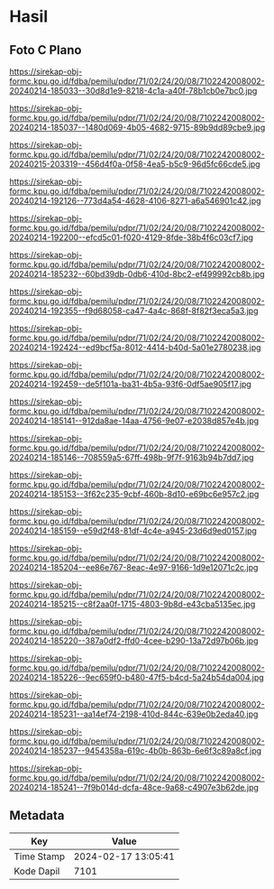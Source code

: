 # Hasil

## Foto C Plano

https://sirekap-obj-formc.kpu.go.id/fdba/pemilu/pdpr/71/02/24/20/08/7102242008002-20240214-185033--30d8d1e9-8218-4c1a-a40f-78b1cb0e7bc0.jpg

https://sirekap-obj-formc.kpu.go.id/fdba/pemilu/pdpr/71/02/24/20/08/7102242008002-20240214-185037--1480d069-4b05-4682-9715-89b9dd89cbe9.jpg

https://sirekap-obj-formc.kpu.go.id/fdba/pemilu/pdpr/71/02/24/20/08/7102242008002-20240215-203319--456d4f0a-0f58-4ea5-b5c9-96d5fc66cde5.jpg

https://sirekap-obj-formc.kpu.go.id/fdba/pemilu/pdpr/71/02/24/20/08/7102242008002-20240214-192126--773d4a54-4628-4106-8271-a6a546901c42.jpg

https://sirekap-obj-formc.kpu.go.id/fdba/pemilu/pdpr/71/02/24/20/08/7102242008002-20240214-192200--efcd5c01-f020-4129-8fde-38b4f6c03cf7.jpg

https://sirekap-obj-formc.kpu.go.id/fdba/pemilu/pdpr/71/02/24/20/08/7102242008002-20240214-185232--60bd39db-0db6-410d-8bc2-ef499992cb8b.jpg

https://sirekap-obj-formc.kpu.go.id/fdba/pemilu/pdpr/71/02/24/20/08/7102242008002-20240214-192355--f9d68058-ca47-4a4c-868f-8f82f3eca5a3.jpg

https://sirekap-obj-formc.kpu.go.id/fdba/pemilu/pdpr/71/02/24/20/08/7102242008002-20240214-192424--ed9bcf5a-8012-4414-b40d-5a01e2780238.jpg

https://sirekap-obj-formc.kpu.go.id/fdba/pemilu/pdpr/71/02/24/20/08/7102242008002-20240214-192459--de5f101a-ba31-4b5a-93f6-0df5ae905f17.jpg

https://sirekap-obj-formc.kpu.go.id/fdba/pemilu/pdpr/71/02/24/20/08/7102242008002-20240214-185141--912da8ae-14aa-4756-9e07-e2038d857e4b.jpg

https://sirekap-obj-formc.kpu.go.id/fdba/pemilu/pdpr/71/02/24/20/08/7102242008002-20240214-185146--708559a5-67ff-498b-9f7f-9163b94b7dd7.jpg

https://sirekap-obj-formc.kpu.go.id/fdba/pemilu/pdpr/71/02/24/20/08/7102242008002-20240214-185153--3f62c235-9cbf-460b-8d10-e69bc6e957c2.jpg

https://sirekap-obj-formc.kpu.go.id/fdba/pemilu/pdpr/71/02/24/20/08/7102242008002-20240214-185159--e59d2f48-81df-4c4e-a945-23d6d9ed0157.jpg

https://sirekap-obj-formc.kpu.go.id/fdba/pemilu/pdpr/71/02/24/20/08/7102242008002-20240214-185204--ee86e767-8eac-4e97-9166-1d9e12071c2c.jpg

https://sirekap-obj-formc.kpu.go.id/fdba/pemilu/pdpr/71/02/24/20/08/7102242008002-20240214-185215--c8f2aa0f-1715-4803-9b8d-e43cba5135ec.jpg

https://sirekap-obj-formc.kpu.go.id/fdba/pemilu/pdpr/71/02/24/20/08/7102242008002-20240214-185220--387a0df2-ffd0-4cee-b290-13a72d97b06b.jpg

https://sirekap-obj-formc.kpu.go.id/fdba/pemilu/pdpr/71/02/24/20/08/7102242008002-20240214-185226--9ec659f0-b480-47f5-b4cd-5a24b54da004.jpg

https://sirekap-obj-formc.kpu.go.id/fdba/pemilu/pdpr/71/02/24/20/08/7102242008002-20240214-185231--aa14ef74-2198-410d-844c-639e0b2eda40.jpg

https://sirekap-obj-formc.kpu.go.id/fdba/pemilu/pdpr/71/02/24/20/08/7102242008002-20240214-185237--9454358a-619c-4b0b-863b-6e6f3c89a8cf.jpg

https://sirekap-obj-formc.kpu.go.id/fdba/pemilu/pdpr/71/02/24/20/08/7102242008002-20240214-185241--7f9b014d-dcfa-48ce-9a68-c4907e3b62de.jpg


## Metadata

| Key        | Value               |
| ---------- | ------------------- |
| Time Stamp | 2024-02-17 13:05:41 |
| Kode Dapil | 7101                |



